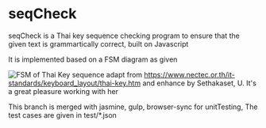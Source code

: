 seqCheck
====
seqCheck is a Thai key sequence checking program to ensure that the given text is grammartically correct, built on Javascript

It is implemented based on a FSM diagram as given 

![FSM of Thai Key sequence ](https://github.com/robroooh/seqCheck/blob/tomer/images/SM-ThaiKeySq-1.png)
adapt from https://www.nectec.or.th/it-standards/keyboard_layout/thai-key.htm and enhance by Sethakaset, U. It's a great pleasure working with her

This branch is merged with jasmine, gulp, browser-sync for unitTesting, The test cases are given in test/*.json
